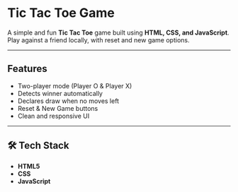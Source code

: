 #  Tic Tac Toe Game

A simple and fun **Tic Tac Toe** game built using **HTML, CSS, and JavaScript**.  
Play against a friend locally, with reset and new game options.

---

##  Features
- Two-player mode (Player O & Player X)
- Detects winner automatically
- Declares draw when no moves left
- Reset & New Game buttons
- Clean and responsive UI

---

## 🛠️ Tech Stack
- **HTML5**
- **CSS**
- **JavaScript**
